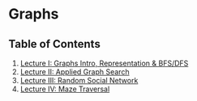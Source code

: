 # Graphs

## Table of Contents

1. [Lecture I: Graphs Intro, Representation & BFS/DFS](./lecture1/lecture1.md)
2. [Lecture II: Applied Graph Search](./lecture2/lecture2.md)
3. [Lecture III: Random Social Network](./lecture3/lecture3.md)
4. [Lecture IV: Maze Traversal](./lecture4/lecture4.md)

